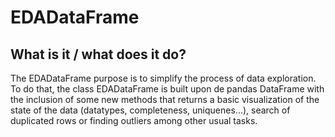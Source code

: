 # EDADataFrame

## What is it / what does it do?

The EDADataFrame purpose is to simplify the process of data exploration. To do that,
the class EDADataFrame is built upon de pandas DataFrame with the inclusion of some new
methods that returns a basic visualization of the state of the data (datatypes, completeness,
uniquenes...), search of duplicated rows or finding outliers among other usual tasks.
